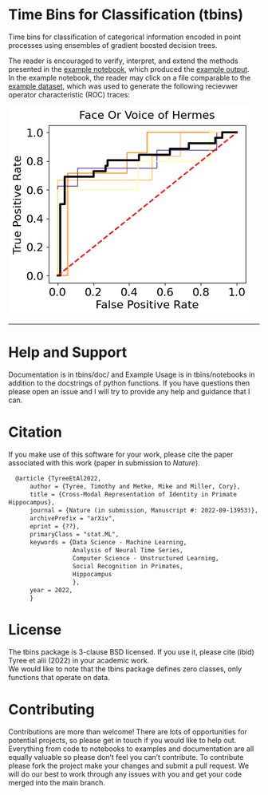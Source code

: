 
# Time Bins for Classification (tbins)

Time bins for classification of categorical information encoded in point processes using ensembles of gradient boosted decision trees.

[This is a comment that will be hidden. Hurray for Science!]: #

The reader is encouraged to verify, interpret, and extend the methods presented in the [example notebook](https://github.com/timtyree/tbins/notebooks/decoding_individual_identity.ipynb), which produced the [example output](https://github.com/timtyree/tbins/blob/main/doc/decoding_individual_identity.pdf).  
In the example notebook, the reader may click on a file comparable to the [example dataset](https://datadryad.org/stash), which was used to generate the following recievwer operator characteristic (ROC) traces:

![Generated in tbins/notebooks/](/fig/token_roc.png "Hades observing her sister, Hermes\n(from tbins/notebooks)")

---

# Help and Support
Documentation is in tbins/doc/ and Example Usage is in tbins/notebooks in addition to the docstrings of python functions.
If you have questions then please open an issue and I will try to provide any help and guidance that I can.

# Citation
If you make use of this software for your work, please cite the paper associated with this work (paper in submission to _Nature_).

```
  @article {TyreeEtAl2022,
      author = {Tyree, Timothy and Metke, Mike and Miller, Cory},
      title = {Cross-Modal Representation of Identity in Primate Hippocampus},
      journal = {Nature (in submission, Manuscript #: 2022-09-13953)},
      archivePrefix = "arXiv",
      eprint = {??},
      primaryClass = "stat.ML",
      keywords = {Data Science - Machine Learning,
                  Analysis of Neural Time Series,
                  Computer Science - Unstructured Learning,
                  Social Recognition in Primates,
                  Hippocampus
                  },
      year = 2022,
      }
```

# License
The tbins package is 3-clause BSD licensed.  If you use it, please cite (ibid) Tyree et alii (2022) in your academic work.  
We would like to note that the tbins package defines zero classes, only functions that operate on data.

# Contributing
Contributions are more than welcome! There are lots of opportunities for potential projects, so please get in touch if you would like to help out. Everything from code to notebooks to examples and documentation are all equally valuable so please don’t feel you can’t contribute. To contribute please fork the project make your changes and submit a pull request. We will do our best to work through any issues with you and get your code merged into the main branch.
